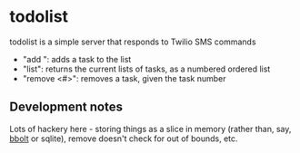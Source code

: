 # todolist

todolist is a simple server that responds to Twilio SMS commands

* "add <task>": adds a task to the list
* "list": returns the current lists of tasks, as a numbered ordered list
* "remove <#>": removes a task, given the task number

## Development notes

Lots of hackery here - storing things as a slice in memory (rather than, say, [bbolt](https://github.com/etcd-io/bbolt) or sqlite), remove doesn't check for out of bounds, etc.